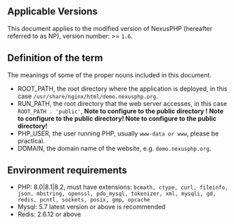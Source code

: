 <ArticleTopAd></ArticleTopAd>

## Applicable Versions

This document applies to the modified version of NexusPHP (hereafter referred to as NP), version number: >= `1.6`.

## Definition of the term

The meanings of some of the proper nouns included in this document.
- ROOT_PATH, the root directory where the application is deployed, in this case `/usr/share/nginx/html/demo.nexusphp.org`.
- RUN_PATH, the root directory that the web server accesses, in this case `ROOT_PATH . 'public'`, **Note to configure to the public directory ! Note to configure to the public directory! Note to configure to the public directory!**
- PHP_USER, the user running PHP, usually `www-data or www`, please be practical.
- DOMAIN, the domain name of the website, e.g. `demo.nexusphp.org`.

## Environment requirements

- PHP: 8.0|8.1|8.2, must have extensions: `bcmath, ctype, curl, fileinfo, json, mbstring, openssl, pdo_mysql, tokenizer, xml, mysqli, gd, redis, pcntl, sockets, posix, gmp, opcache`
- Mysql: 5.7 latest version or above is recommended
- Redis: 2.6.12 or above




